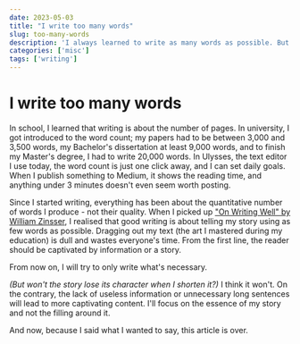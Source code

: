 ```yaml
---
date: 2023-05-03
title: "I write too many words"
slug: too-many-words
description: 'I always learned to write as many words as possible. But lately, I realised that a writer limits the number of words.'
categories: ['misc']
tags: ['writing']
---
```


# I write too many words

In school, I learned that writing is about the number of pages. In university, I got introduced to the word count; my papers had to be between 3,000 and 3,500 words, my Bachelor's dissertation at least 9,000 words, and to finish my Master's degree, I had to write 20,000 words. In Ulysses, the text editor I use today, the word count is just one click away, and I can set daily goals. When I publish something to Medium, it shows the reading time, and anything under 3 minutes doesn't even seem worth posting.

Since I started writing, everything has been about the quantitative number of words I produce - not their quality. When I picked up ["On Writing Well" by William Zinsser](https://www.goodreads.com/book/show/53343.On_Writing_Well), I realised that good writing is about telling my story using as few words as possible. Dragging out my text (the art I mastered during my education) is dull and wastes everyone's time. From the first line, the reader should be captivated by information or a story.

From now on, I will try to only write what's necessary.

*(But won't the story lose its character when I shorten it?)* I think it won't. On the contrary, the lack of useless information or unnecessary long sentences will lead to more captivating content. I'll focus on the essence of my story and not the filling around it.

And now, because I said what I wanted to say, this article is over.
